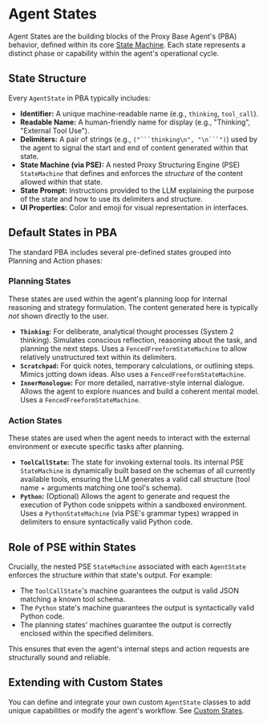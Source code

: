 # Agent States

Agent States are the building blocks of the Proxy Base Agent's (PBA) behavior, defined within its core [State Machine](./state-machine.md). Each state represents a distinct phase or capability within the agent's operational cycle.

## State Structure

Every `AgentState` in PBA typically includes:

*   **Identifier:** A unique machine-readable name (e.g., `thinking`, `tool_call`).
*   **Readable Name:** A human-friendly name for display (e.g., "Thinking", "External Tool Use").
*   **Delimiters:** A pair of strings (e.g., `("```thinking\n", "\n```")`) used by the agent to signal the start and end of content generated within that state.
*   **State Machine (via PSE):** A nested Proxy Structuring Engine (PSE) `StateMachine` that defines and enforces the *structure* of the content allowed *within* that state.
*   **State Prompt:** Instructions provided to the LLM explaining the purpose of the state and how to use its delimiters and structure.
*   **UI Properties:** Color and emoji for visual representation in interfaces.

## Default States in PBA

The standard PBA includes several pre-defined states grouped into Planning and Action phases:

### Planning States

These states are used within the agent's planning loop for internal reasoning and strategy formulation. The content generated here is typically *not* shown directly to the user.

*   **`Thinking`:** For deliberate, analytical thought processes (System 2 thinking). Simulates conscious reflection, reasoning about the task, and planning the next steps. Uses a `FencedFreeformStateMachine` to allow relatively unstructured text within its delimiters.
*   **`Scratchpad`:** For quick notes, temporary calculations, or outlining steps. Mimics jotting down ideas. Also uses a `FencedFreeformStateMachine`.
*   **`InnerMonologue`:** For more detailed, narrative-style internal dialogue. Allows the agent to explore nuances and build a coherent mental model. Uses a `FencedFreeformStateMachine`.

### Action States

These states are used when the agent needs to interact with the external environment or execute specific tasks after planning.

*   **`ToolCallState`:** The state for invoking external tools. Its internal PSE `StateMachine` is dynamically built based on the schemas of all currently available tools, ensuring the LLM generates a valid call structure (tool name + arguments matching one tool's schema).
*   **`Python`:** (Optional) Allows the agent to generate and request the execution of Python code snippets within a sandboxed environment. Uses a `PythonStateMachine` (via PSE's grammar types) wrapped in delimiters to ensure syntactically valid Python code.

## Role of PSE within States

Crucially, the nested PSE `StateMachine` associated with each `AgentState` enforces the structure *within* that state's output. For example:

*   The `ToolCallState`'s machine guarantees the output is valid JSON matching a known tool schema.
*   The `Python` state's machine guarantees the output is syntactically valid Python code.
*   The planning states' machines guarantee the output is correctly enclosed within the specified delimiters.

This ensures that even the agent's internal steps and action requests are structurally sound and reliable.

## Extending with Custom States

You can define and integrate your own custom `AgentState` classes to add unique capabilities or modify the agent's workflow. See [Custom States](../extending/custom-states.md).